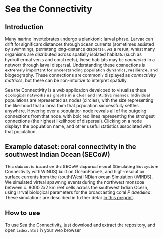 # Sea the Connectivity
## Introduction
Many marine invertebrates undergo a planktonic larval phase. Larvae can drift for significant distances through ocean currents (sometimes assisted by swimming), permitting long-distance dispersal. As a result, whilst many organisms are distributed across spatially isolated habitats (such as hydrothermal vents and coral reefs), these habitats may be *connected* in a network through larval dispersal. Understanding these connections is extremely important for understanding population dynamics, resilience, and biogeography. These connections are commonly displayed as *connectivity matrices*, but these can be non-intuitive to interpret spatially.

Sea the Connectivity is a web application developed to visualise these ecological networks as graphs in a clear and intuitive manner. Individual populations are represented as nodes (circles), with the size representing the likelihood that a larva from that population successfully settles anywhere. Hovering over a population node reveals all of the outgoing connections from that node, with bold red lines representing the strongest connections (the highest likelihood of dispersal). Clicking on a node displays the population name, and other useful statistics associated with that population.

## Example dataset: coral connectivity in the southwest Indian Ocean (SECoW)
This dataset is based on the SECoW dispersal model (Simulating Ecosystem Connectivity with WINDS) built on OceanParcels, and high-resolution surface currents from the (south)West INDian ocean Simulation (WINDS). We simulated virtual spawning events during the northwest monsoon between c. 8000 2x2 km reef cells across the southwest Indian Ocean, using larval biological parameters for the broadcasting coral *P daedalea*. These simulations are described in further detail [in this preprint](https://doi.org/10.5194/egusphere-2023-778). 

## How to use
To use Sea the Connectivity, just download and extract the repository, and open `index.html` in your web browser.
